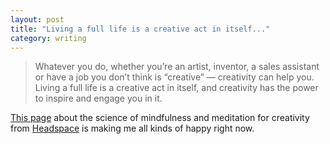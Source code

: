 ```yaml
---
layout: post
title: "Living a full life is a creative act in itself..."
category: writing
---
```


> Whatever you do, whether you’re an artist, inventor, a sales assistant or have a job you don’t think is “creative” — creativity can help you. Living a full life is a creative act in itself, and creativity has the power to inspire and engage you in it.

[This page](https://www.headspace.com/science/creativity) about the science of mindfulness and meditation for creativity from [Headspace](http://headspace.com) is making me all kinds of happy right now.